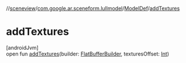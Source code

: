//[sceneview](../../../index.md)/[com.google.ar.sceneform.lullmodel](../index.md)/[ModelDef](index.md)/[addTextures](add-textures.md)

# addTextures

[androidJvm]\
open fun [addTextures](add-textures.md)(builder: [FlatBufferBuilder](../../com.google.flatbuffers/-flat-buffer-builder/index.md), texturesOffset: [Int](https://kotlinlang.org/api/latest/jvm/stdlib/kotlin/-int/index.html))
